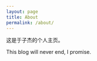 ```yaml
---
layout: page
title: About
permalink: /about/
---
```


这是于子杰的个人主页。

This blog will never end, I promise.